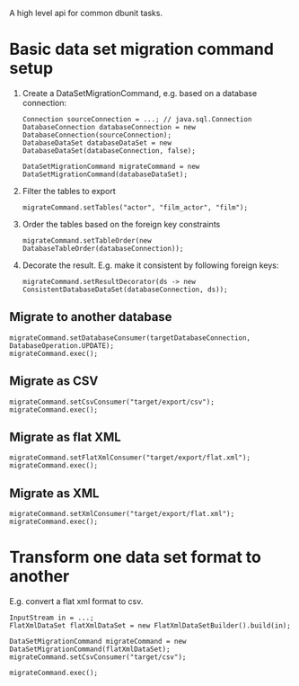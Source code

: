 A high level api for common dbunit tasks.

# Basic data set migration command setup

1. Create a DataSetMigrationCommand, e.g. based on a database connection:

       Connection sourceConnection = ...; // java.sql.Connection
       DatabaseConnection databaseConnection = new DatabaseConnection(sourceConnection);
       DatabaseDataSet databaseDataSet = new DatabaseDataSet(databaseConnection, false);
       
       DataSetMigrationCommand migrateCommand = new DataSetMigrationCommand(databaseDataSet);

2. Filter the tables to export

       migrateCommand.setTables("actor", "film_actor", "film");

3. Order the tables based on the foreign key constraints

       migrateCommand.setTableOrder(new DatabaseTableOrder(databaseConnection));

4. Decorate the result. E.g. make it consistent by following foreign keys:

       migrateCommand.setResultDecorator(ds -> new ConsistentDatabaseDataSet(databaseConnection, ds));


## Migrate to another database

    migrateCommand.setDatabaseConsumer(targetDatabaseConnection, DatabaseOperation.UPDATE);
    migrateCommand.exec();

## Migrate as CSV

    migrateCommand.setCsvConsumer("target/export/csv");
    migrateCommand.exec();

## Migrate as flat XML

    migrateCommand.setFlatXmlConsumer("target/export/flat.xml");
    migrateCommand.exec();

## Migrate as XML

    migrateCommand.setXmlConsumer("target/export/flat.xml");
    migrateCommand.exec();

# Transform one data set format to another

E.g. convert a flat xml format to csv.

    InputStream in = ...;
    FlatXmlDataSet flatXmlDataSet = new FlatXmlDataSetBuilder().build(in);

    DataSetMigrationCommand migrateCommand = new DataSetMigrationCommand(flatXmlDataSet);     
    migrateCommand.setCsvConsumer("target/csv");

    migrateCommand.exec();